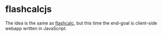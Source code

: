 flashcalcjs
===========

The idea is the same as [flashcalc](https://github.com/ckampfe/flashcalc), but this time the end-goal is client-side webapp written in JavaScript.

